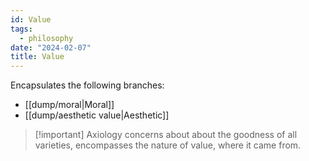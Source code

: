 ```yaml
---
id: Value
tags:
  - philosophy
date: "2024-02-07"
title: Value
---
```


Encapsulates the following branches:

- [[dump/moral|Moral]]
- [[dump/aesthetic value|Aesthetic]]


> [!important] Axiology
> concerns about about the goodness of all varieties, encompasses the nature of value, where it came from.
